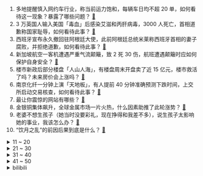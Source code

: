 1. 多地提醒慎入网约车行业，称当前运力饱和，每辆车日均不超 20 单，如何看待这一现象？暴露了哪些问题？ [:link:](https://www.zhihu.com/question/656680989)
2. 3 万英国人输入美国「毒血」后感染艾滋和丙肝病毒，3000 人死亡，首相道歉称国家耻辱，如何看待此事？ [:link:](https://www.zhihu.com/question/656713985)
3. 西班牙宣布永久撤回驻阿根廷大使，此前阿根廷总统米莱称西班牙首相的妻子腐败，并拒绝道歉，如何看待此事？ [:link:](https://www.zhihu.com/question/656721600)
4. 新加坡航空一客机遭遇严重气流颠簸，致 2 死 30 伤，航班遭遇颠簸时应如何保护自身安全？ [:link:](https://www.zhihu.com/question/656716360)
5. 楼市新政后部分楼盘「人山人海」，有楼盘周末开盘卖了近 15 亿元，楼市救活了吗？未来房价会上涨吗？ [:link:](https://www.zhihu.com/question/656676763)
6. 南京化纤一分钟上演「天地板」，有人提前 40 分钟准确预测下跌时间，上交所启动交易核查，如何看待此事？ [:link:](https://www.zhihu.com/question/656700373)
7. 最让你震惊的网站有哪些？ [:link:](https://www.zhihu.com/question/20030360)
8. 金银铜集体飙升，全球金属市场一片火热，什么因素助推了此轮涨势？ [:link:](https://www.zhihu.com/question/656676550)
9. 老婆不想生孩子（她当时没要彩礼，现在挣得和我差不多），说生孩子太影响她的事业，我该怎么办？ [:link:](https://www.zhihu.com/question/653556714)
10. “饮月之乱”的前因后果到底是什么？ [:link:](https://www.zhihu.com/question/619880546)
<details>
<summary>11 ~ 20</summary>

11. 为什么球队2连冠这么难？ [:link:](https://www.zhihu.com/question/656644076)
12. 湖南郴州一公园发生伤人事件致 3 死 2 伤，嫌疑人被抓，嫌疑人将面临哪些处罚？ [:link:](https://www.zhihu.com/question/656696637)
13. 为什么网管煮的方便面好吃？ [:link:](https://www.zhihu.com/question/655107031)
14. 如何看待长城汽车高管李瑞峰发文称「遭到魏总痛批，如果我改变不了，就会成为营销组织发展的最大阻碍」？ [:link:](https://www.zhihu.com/question/656640761)
15. 如何评价电视剧《庆余年第二季》11-12 集？ [:link:](https://www.zhihu.com/question/656711600)
16. 泽连斯基 5 年任期届满，俄方第一时间称其「丧失合法性」，乌克兰和俄乌局势将走向何方？ [:link:](https://www.zhihu.com/question/656696521)
17. 武汉下调个人按揭贷款利率下限至 3.25%，其它城市会跟进吗？后续还有下降空间吗？ [:link:](https://www.zhihu.com/question/656693000)
18. 国际刑事法院检察官申请逮捕以总理，逮捕令能否发出？若发出有何历史意义，内塔尼亚胡等人将面临什么？ [:link:](https://www.zhihu.com/question/656679030)
19. 30层高的楼有多少年寿命? [:link:](https://www.zhihu.com/question/555372636)
20. 如何评价2024年米哈游《原神》动画短片《未行之路》？ [:link:](https://www.zhihu.com/question/656694027)
</details>
<details>
<summary>21 ~ 30</summary>

21. 「神级现场」全靠歌手反复补录吗？真实的音综录制是怎样的？ [:link:](https://www.zhihu.com/question/656284850)
22. 如何选择合适的显卡，能够兼顾娱乐和生产力需求？ [:link:](https://www.zhihu.com/question/653888745)
23. 如何看待 5 月 21 日的 vivo X 系列影像沟通会，把手机做成相机的意义在哪里？ [:link:](https://www.zhihu.com/question/656686684)
24. 老人要怎么样才不遭年轻人讨厌？ [:link:](https://www.zhihu.com/question/501529602)
25. 为什么文学专业的大学生吃不了写作这碗饭？ [:link:](https://www.zhihu.com/question/650684038)
26. 为什么感觉不少当代年轻人，越来越喜欢「微醺」的感觉？ [:link:](https://www.zhihu.com/question/653432352)
27. 这一波 AI 创业的终局是什么？是少数几家独大还是百花齐放？ [:link:](https://www.zhihu.com/question/655559317)
28. 如何改变思维，有没有比较好的方法？ [:link:](https://www.zhihu.com/question/655258524)
29. 如何评价漫画《蝉女》？ [:link:](https://www.zhihu.com/question/57743110)
30. 自然基金面上项目对年轻人来说有多难? [:link:](https://www.zhihu.com/question/341690024)
</details>
<details>
<summary>31 ~ 40</summary>

31. 萨尔浒之战结束时八旗死亡人数是多少？ [:link:](https://www.zhihu.com/question/472333981)
32. 骑公路车一天消耗好几千卡热量，是不是就可以随便吃不怕胖了？ [:link:](https://www.zhihu.com/question/656320286)
33. 如何看待首台国产全自主A3激光复印机发布，奔图是如何突破技术壁垒，在短时间内做到全球市场份额第四的？ [:link:](https://www.zhihu.com/question/656077995)
34. 「买房送户口」时代回归，近 20 城购房即可申请落户，还有城市可租房落户，哪些信息值得关注？ [:link:](https://www.zhihu.com/question/656168135)
35. 猪价连续四个月上涨，出栏价突破 8 元/斤，业内称「涨价持续性还有待观望」，哪些信息值得关注？ [:link:](https://www.zhihu.com/question/656688311)
36. 刚刚空降到一个公司当领导，怎样才能开展好工作？ [:link:](https://www.zhihu.com/question/655855770)
37. 原生家庭很差，内心充满很多无奈与不满，该如何做心理调试? [:link:](https://www.zhihu.com/question/656578100)
38. 如何在教育孩子时权衡「听话」和「独立思考」的关系？ [:link:](https://www.zhihu.com/question/646738006)
39. 猫腻小说中最扣人心弦的是哪一片段？ [:link:](https://www.zhihu.com/question/656693259)
40. 一想到「别人在为我付出或是牺牲」就会很难过，怎么回事？我该怎么调适？ [:link:](https://www.zhihu.com/question/656540042)
</details>
<details>
<summary>41 ~ 50</summary>

41. 在漫游城市中，除了City Walk，你还会选择什么低碳的出行方式？ [:link:](https://www.zhihu.com/question/656590130)
42. 人生中最艰难的时刻，你是如何度过的？ [:link:](https://www.zhihu.com/question/656189577)
43. 中小户型装修有哪些家电可以避免重复购买的？ [:link:](https://www.zhihu.com/question/656632515)
44. 你有没有不被任何人理解的地方？ [:link:](https://www.zhihu.com/question/655392445)
45. 宋江的“凌云志”究竟是什么？实现了吗？ [:link:](https://www.zhihu.com/question/654902564)
46. 有哪些关于老挝的冷知识？ [:link:](https://www.zhihu.com/question/360471890)
47. 为什么美国卫生局局长有军衔？ [:link:](https://www.zhihu.com/question/385552089)
48. 减肥的理由千千万，你减肥的理由是什么？ [:link:](https://www.zhihu.com/question/655590873)
49. 能否通过色卡追色把富士的胶片模拟色彩抄下来？ [:link:](https://www.zhihu.com/question/656508471)
50. 刚果（金）宣布挫败政变，3 名美国人被捕，哪些信息值得关注？ [:link:](https://www.zhihu.com/question/656590875)
</details><details>
<summary>bilibili</summary>

</details>
